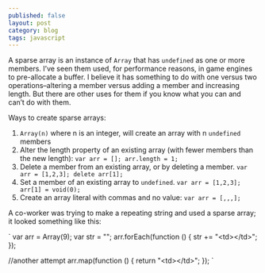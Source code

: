 ```yaml
---
published: false
layout: post
category: blog
tags: javascript
---
```


A sparse array is an instance of `Array` that has `undefined` as one or more members. I’ve seen them used, for performance reasons, in game engines to pre-allocate a buffer. I believe it has something to do with one versus two operations–altering a member versus adding a member and increasing length. But there are other uses for them if you know what you can and can’t do with them.

Ways to create sparse arrays:

1. `Array(n)` where n is an integer, will create an array with n `undefined` members
2. Alter the length property of an existing array (with fewer members than the new length): `var arr = []; arr.length = 1;`
3. Delete a member from an existing array, or by deleting a member. `var arr = [1,2,3]; delete arr[1];`
4. Set a member of an existing array to `undefined`. `var arr = [1,2,3]; arr[1] = void(0);`
5. Create an array literal with commas and no value: `var arr = [,,,];`

A co-worker was trying to make a repeating string and used a sparse array; it looked something like this:

`
var arr = Array(9);
var str = ""; 
arr.forEach(function () {
    str += "\<td\>\<\/td\>";
});
 
//another attempt
arr.map(function () {
    return "\<td\>\<\/td\>";
});
`